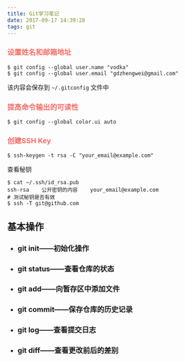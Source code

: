 ```yaml
---
title: Git学习笔记
date: 2017-09-17 14:39:28
tags: git
---
```

### <font color="#f46e65">设置姓名和邮箱地址</font>
```shell
$ git config --global user.name "vodka"
$ git config --global user.email "gdzhengwei@gmail.com"
```
该内容会保存到 `~/.gitconfig` 文件中

### <font color="#f46e65">提高命令输出的可读性</font>
```shell
$ git config --global color.ui auto
```
### <font color="#f46e65">创建SSH Key</font>
```shell
$ ssh-keygen -t rsa -C "your_email@example.com"
```
查看秘钥
```shell
$ cat ~/.ssh/id_rsa.pub
ssh-rsa    公开密钥的内容    your_email@example.com
# 测试秘钥是否有效
$ ssh -T git@github.com
```
## 基本操作
* ### git init——初始化操作
* ### git status——查看仓库的状态
* ### git add——向暂存区中添加文件
* ### git commit——保存仓库的历史记录
* ### git log——查看提交日志
* ### git diff——查看更改前后的差别
